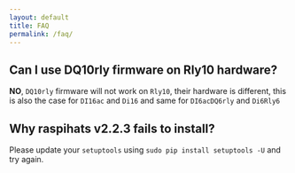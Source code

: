 ```yaml
---
layout: default
title: FAQ
permalink: /faq/
---
```


## Can I use DQ10rly firmware on Rly10 hardware?
**NO**, `DQ10rly` firmware will not work on `Rly10`, their hardware is different, this is also the case for `DI16ac` and `Di16` and same for `DI6acDQ6rly` and `Di6Rly6`  

## Why raspihats v2.2.3 fails to install?
Please update your `setuptools` using `sudo pip install setuptools -U` and try again.